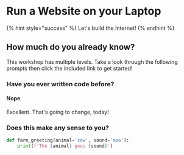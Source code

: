 # Run a Website on your Laptop

{% hint style="success" %}
Let's build the Internet!
{% endhint %}

## How much do you already know?

This workshop has multiple levels. Take a look through the following prompts then click the included link to get started!

### Have you ever written code before?

#### Nope

Excellent. That's going to change, today!

### Does this make any sense to you?

```python
def farm_greeting(animal='cow', sound='moo'):
    print(f'The {animal} goes {sound}')
```

